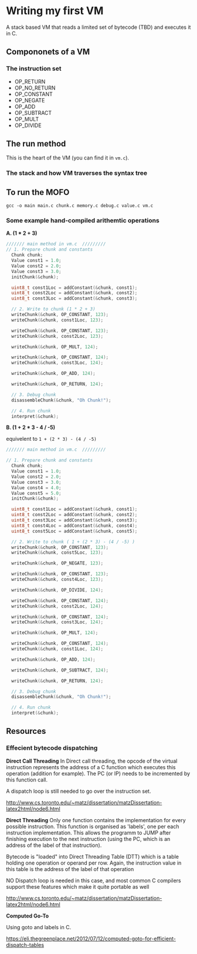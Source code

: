 # Writing my first VM

A stack based VM that reads a limited set of bytecode (TBD) and executes it in C.

## Compononets of a VM

### The instruction set

- OP_RETURN
- OP_NO_RETURN
- OP_CONSTANT
- OP_NEGATE
- OP_ADD
- OP_SUBTRACT
- OP_MULT
- OP_DIVIDE


## The run method

This is the heart of the VM (you can find it in `vm.c`).


### The stack and how VM traverses the syntax tree


## To run the MOFO

`gcc -o main main.c chunk.c memory.c debug.c value.c vm.c`


### Some example hand-compiled arithemtic operations

**A. (1 * 2 + 3)**

```c
/////// main method in vm.c  /////////
// 1. Prepare chunk and constants
  Chunk chunk;
  Value const1 = 1.0;
  Value const2 = 2.0;
  Value const3 = 3.0;
  initChunk(&chunk);

  uint8_t const1Loc = addConstant(&chunk, const1);
  uint8_t const2Loc = addConstant(&chunk, const2);
  uint8_t const3Loc = addConstant(&chunk, const3);

  // 2. Write to chunk (1 * 2 + 3)
  writeChunk(&chunk, OP_CONSTANT, 123);
  writeChunk(&chunk, const1Loc, 123);

  writeChunk(&chunk, OP_CONSTANT, 123);
  writeChunk(&chunk, const2Loc, 123);

  writeChunk(&chunk, OP_MULT, 124);

  writeChunk(&chunk, OP_CONSTANT, 124);
  writeChunk(&chunk, const3Loc, 124);

  writeChunk(&chunk, OP_ADD, 124);

  writeChunk(&chunk, OP_RETURN, 124);

  // 3. Debug chunk
  disassembleChunk(&chunk, "Oh Chunk!");

  // 4. Run chunk
  interpret(&chunk);
```

**B. (1 + 2 * 3 - 4 / -5)**

equivelent to `1 + (2 * 3) - (4 / -5)`

```c
/////// main method in vm.c  /////////

// 1. Prepare chunk and constants
  Chunk chunk;
  Value const1 = 1.0;
  Value const2 = 2.0;
  Value const3 = 3.0;
  Value const4 = 4.0;
  Value const5 = 5.0;
  initChunk(&chunk);

  uint8_t const1Loc = addConstant(&chunk, const1);
  uint8_t const2Loc = addConstant(&chunk, const2);
  uint8_t const3Loc = addConstant(&chunk, const3);
  uint8_t const4Loc = addConstant(&chunk, const4);
  uint8_t const5Loc = addConstant(&chunk, const5);

  // 2. Write to chunk ( 1 + (2 * 3) - (4 / -5) )
  writeChunk(&chunk, OP_CONSTANT, 123);
  writeChunk(&chunk, const5Loc, 123);

  writeChunk(&chunk, OP_NEGATE, 123);

  writeChunk(&chunk, OP_CONSTANT, 123);
  writeChunk(&chunk, const4Loc, 123);

  writeChunk(&chunk, OP_DIVIDE, 124);

  writeChunk(&chunk, OP_CONSTANT, 124);
  writeChunk(&chunk, const2Loc, 124);

  writeChunk(&chunk, OP_CONSTANT, 124);
  writeChunk(&chunk, const3Loc, 124);

  writeChunk(&chunk, OP_MULT, 124);

  writeChunk(&chunk, OP_CONSTANT, 124);
  writeChunk(&chunk, const1Loc, 124);

  writeChunk(&chunk, OP_ADD, 124);

  writeChunk(&chunk, OP_SUBTRACT, 124);

  writeChunk(&chunk, OP_RETURN, 124);

  // 3. Debug chunk
  disassembleChunk(&chunk, "Oh Chunk!");

  // 4. Run chunk
  interpret(&chunk);
```


## Resources

### Effecient bytecode dispatching

**Direct Call Threading**
In Direct call threading, the opcode of the virtual instruction represents the address of a C function which executes this operation (addition for example). The PC (or IP)
needs to be incremented by this function call.

A dispatch loop is still needed to go over the instruction set.

http://www.cs.toronto.edu/~matz/dissertation/matzDissertation-latex2html/node6.html


**Direct Threading**
Only one function contains the implementation for every possible instruction. This function is organised as 'labels', one per each instruction implementation. This allows the programm to JUMP after finishing execution to the next instruction (using the PC, which is an address of the label of that instruction).

Bytecode is "loaded" into Direct Threading Table (DTT) which is a table holding one operation or operand per row. Again, the instruction value in this table is the address of the label of that operation

NO Dispatch loop is needed in this case, and most common C compilers support these features which make it quite portable as well

http://www.cs.toronto.edu/~matz/dissertation/matzDissertation-latex2html/node6.html


**Computed Go-To**

Using goto and labels in C.

https://eli.thegreenplace.net/2012/07/12/computed-goto-for-efficient-dispatch-tables


